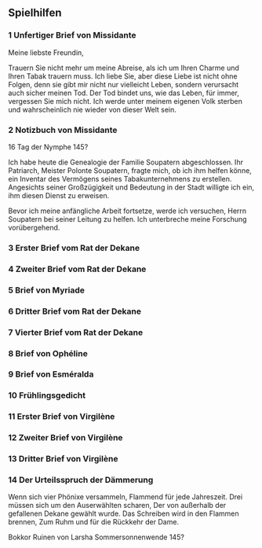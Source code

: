 ## Spielhilfen

### 1 Unfertiger Brief von Missidante

Meine liebste Freundin,

Trauern Sie nicht mehr um meine Abreise, als ich um Ihren Charme und Ihren Tabak trauern muss. Ich liebe Sie, aber diese Liebe ist nicht ohne Folgen, denn sie gibt mir nicht nur vielleicht Leben, sondern verursacht auch sicher meinen Tod. Der Tod bindet uns, wie das Leben, für immer, vergessen Sie mich nicht.
Ich werde unter meinem eigenen Volk sterben und wahrscheinlich nie wieder von dieser Welt sein.

### 2 Notizbuch von Missidante

16 Tag der Nymphe 145?

Ich habe heute die Genealogie der Familie Soupatern abgeschlossen. Ihr Patriarch, Meister Polonte Soupatern, fragte mich, ob ich ihm helfen könne, ein Inventar des Vermögens seines Tabakunternehmens zu erstellen. Angesichts seiner Großzügigkeit und Bedeutung in der Stadt willigte ich ein, ihm diesen Dienst zu erweisen.

Bevor ich meine anfängliche Arbeit fortsetze, werde ich versuchen, Herrn Soupatern bei seiner Leitung zu helfen. Ich unterbreche meine Forschung vorübergehend.

### 3 Erster Brief vom Rat der Dekane

### 4 Zweiter Brief vom Rat der Dekane

### 5 Brief von Myriade

### 6 Dritter Brief vom Rat der Dekane

### 7 Vierter Brief vom Rat der Dekane

### 8 Brief von Ophéline

### 9 Brief von Esméralda

### 10 Frühlingsgedicht

### 11 Erster Brief von Virgilène

### 12 Zweiter Brief von Virgilène

### 13 Dritter Brief von Virgilène

### 14 Der Urteilsspruch der Dämmerung

Wenn sich vier Phönixe versammeln,
Flammend für jede Jahreszeit.
Drei müssen sich um den Auserwählten scharen,
Der von außerhalb der gefallenen Dekane gewählt wurde.
Das Schreiben wird in den Flammen brennen,
Zum Ruhm und für die Rückkehr der Dame.

Bokkor
Ruinen von Larsha
Sommersonnenwende 145?